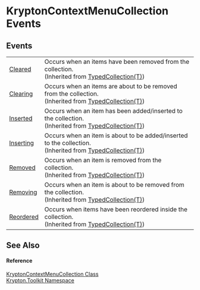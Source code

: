 # KryptonContextMenuCollection Events




## Events
<table>
<tr>
<td><a href="e189278f-8e71-b649-c96e-a7d6bc79cefa.md">Cleared</a></td>
<td>Occurs when an items have been removed from the collection.<br />(Inherited from <a href="4026dc89-2502-ffa8-c767-a8aaea23623e.md">TypedCollection(T)</a>)</td></tr>
<tr>
<td><a href="fb9bdda0-cb44-ef64-0e7a-209dd61841ea.md">Clearing</a></td>
<td>Occurs when an items are about to be removed from the collection.<br />(Inherited from <a href="4026dc89-2502-ffa8-c767-a8aaea23623e.md">TypedCollection(T)</a>)</td></tr>
<tr>
<td><a href="0557f5d0-5645-cd7c-fbcd-26f1d2d728cf.md">Inserted</a></td>
<td>Occurs when an item has been added/inserted to the collection.<br />(Inherited from <a href="4026dc89-2502-ffa8-c767-a8aaea23623e.md">TypedCollection(T)</a>)</td></tr>
<tr>
<td><a href="6ab69aea-6912-092f-37ef-1572aa742429.md">Inserting</a></td>
<td>Occurs when an item is about to be added/inserted to the collection.<br />(Inherited from <a href="4026dc89-2502-ffa8-c767-a8aaea23623e.md">TypedCollection(T)</a>)</td></tr>
<tr>
<td><a href="425298ff-12be-4880-3299-889a2453bda6.md">Removed</a></td>
<td>Occurs when an item is removed from the collection.<br />(Inherited from <a href="4026dc89-2502-ffa8-c767-a8aaea23623e.md">TypedCollection(T)</a>)</td></tr>
<tr>
<td><a href="bd2448c1-2439-9739-1b32-3acbf39e7769.md">Removing</a></td>
<td>Occurs when an item is about to be removed from the collection.<br />(Inherited from <a href="4026dc89-2502-ffa8-c767-a8aaea23623e.md">TypedCollection(T)</a>)</td></tr>
<tr>
<td><a href="1119c725-3eb0-b4c5-73db-6eb087e90ee6.md">Reordered</a></td>
<td>Occurs when items have been reordered inside the collection.<br />(Inherited from <a href="4026dc89-2502-ffa8-c767-a8aaea23623e.md">TypedCollection(T)</a>)</td></tr>
</table>

## See Also


#### Reference
<a href="ef691a59-a629-4124-072f-a4482a53f4ea.md">KryptonContextMenuCollection Class</a>  
<a href="79d2eac2-21f4-54ff-7552-b20c33c30600.md">Krypton.Toolkit Namespace</a>  
